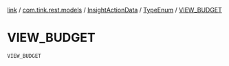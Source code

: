 [link](../../../index.md) / [com.tink.rest.models](../../index.md) / [InsightActionData](../index.md) / [TypeEnum](index.md) / [VIEW_BUDGET](./-v-i-e-w_-b-u-d-g-e-t.md)

# VIEW_BUDGET

`VIEW_BUDGET`